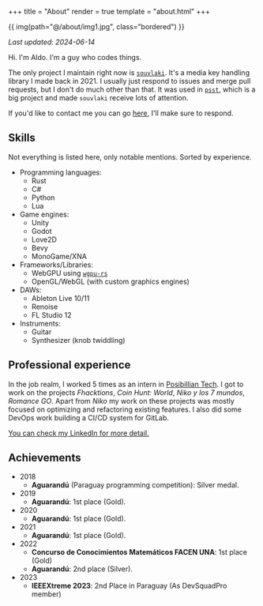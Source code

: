 +++
title = "About"
render = true
template = "about.html"
+++

{{ img(path="@/about/img1.jpg", class="bordered") }}

*Last updated: 2024-06-14*

Hi. I'm Aldo. I'm a guy who codes things.

The only project I maintain right now is [`souvlaki`](https://github.com/Sinono3/souvlaki). It's a media key handling library I made back in 2021. I usually just respond to issues and merge pull requests, but I don't do much other than that.
It was used in [`psst`](https://github.com/jpochyla/psst), which is a big project and made `souvlaki` receive lots of
attention.

If you'd like to contact me you can go [here](@/contact.md), I'll make sure to respond.

## Skills

Not everything is listed here, only notable mentions. Sorted by experience.

- Programming languages:
	- Rust
	- C#
	- Python
	- Lua
- Game engines:
	- Unity
	- Godot
	- Love2D
	- Bevy
	- MonoGame/XNA
- Frameworks/Libraries:
	- WebGPU using [`wgpu-rs`](wgpu.rs)
	- OpenGL/WebGL (with custom graphics engines)
- DAWs:
	- Ableton Live 10/11
	- Renoise 
	- FL Studio 12
- Instruments:
	- Guitar
	- Synthesizer (knob twiddling)

## Professional experience

In the job realm, I worked 5 times as an intern in [Posibillian Tech](https://www.posibillian.tech).
I got to work on the projects _Fhacktions_, _Coin Hunt: World_, _Niko y los 7 mundos_, _Romance GO_.
Apart from _Niko_ my work on these projects was mostly focused on optimizing and refactoring existing features.
I also did some DevOps work building a CI/CD system for GitLab.

[You can check my LinkedIn for more detail.](https://www.linkedin.com/in/aldo-acevedo-9a38a9289/)

## Achievements

- 2018
	- **Aguarandú** (Paraguay programming competition): Silver medal.
- 2019
	- **Aguarandú**: 1st place (Gold).
- 2020
	- **Aguarandú**: 1st place (Gold).
- 2021
	- **Aguarandú**: 1st place (Gold).
- 2022
	- **Concurso de Conocimientos Matemáticos FACEN UNA**: 1st place (Gold)
	- **Aguarandú**: 2nd place (Silver).
- 2023
	- **IEEEXtreme 2023**: 2nd Place in Paraguay (As DevSquadPro member)

